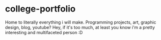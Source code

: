 # college-portfolio
Home to literally everything i will make. Programming projects, art, graphic design, blog, youtube? Hey, if it's too much, at least you know i'm a pretty interesting and multifaceted person :D
